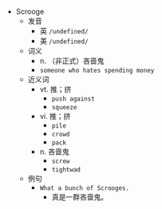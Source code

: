 - Scrooge
  - 发音
    - 英 `/undefined/`
    - 美 `/undefined/`
  - 词义
    - n. （非正式）吝啬鬼
    - `someone who hates spending money`
  - 近义词
    - vt. 推；挤
      - `push against`
      - `squeeze`
    - vi. 推；挤
      - `pile`
      - `crowd`
      - `pack`
    - n. 吝啬鬼
      - `screw`
      - `tightwad`
  - 例句
    - `What a bunch of Scrooges.`
      - 真是一群吝啬鬼。

